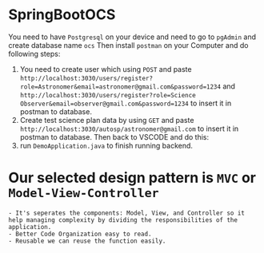 # SpringBootOCS

You need to have `Postgresql` on your device and need to go to `pgAdmin` and create database name `ocs`
Then install `postman` on your Computer and do following steps:
1. You need to create user which using `POST` and paste `http://localhost:3030/users/register?role=Astronomer&email=astronomer@gmail.com&password=1234` and `http://localhost:3030/users/register?role=Science Observer&email=observer@gmail.com&password=1234` to insert it in postman to database.
2. Create test science plan data by using `GET` and paste `http://localhost:3030/autosp/astronomer@gmail.com` to insert it in postman to database.
Then back to VSCODE and do this:
3. run `DemoApplication.java` to finish running backend.



# Our selected design pattern is `MVC` or ` Model-View-Controller `
    - It's seperates the components: Model, View, and Controller so it help managing complexity by dividing the responsibilities of the application.
    - Better Code Organization easy to read.
    - Reusable we can reuse the function easily.